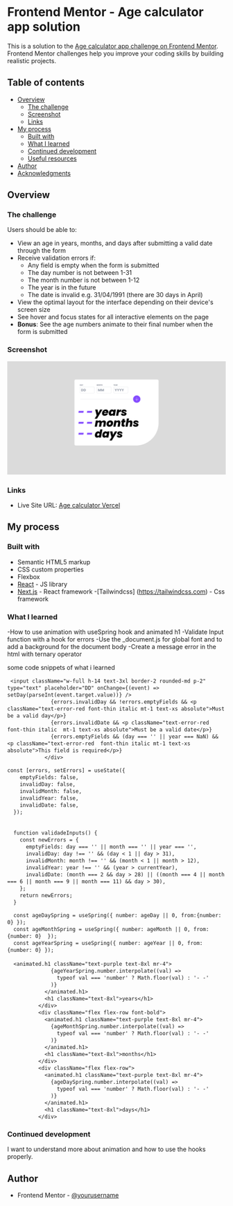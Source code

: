 # Frontend Mentor - Age calculator app solution

This is a solution to the [Age calculator app challenge on Frontend Mentor](https://www.frontendmentor.io/challenges/age-calculator-app-dF9DFFpj-Q). Frontend Mentor challenges help you improve your coding skills by building realistic projects. 

## Table of contents

- [Overview](#overview)
  - [The challenge](#the-challenge)
  - [Screenshot](#screenshot)
  - [Links](#links)
- [My process](#my-process)
  - [Built with](#built-with)
  - [What I learned](#what-i-learned)
  - [Continued development](#continued-development)
  - [Useful resources](#useful-resources)
- [Author](#author)
- [Acknowledgments](#acknowledgments)



## Overview

### The challenge

Users should be able to:

- View an age in years, months, and days after submitting a valid date through the form
- Receive validation errors if:
  - Any field is empty when the form is submitted
  - The day number is not between 1-31
  - The month number is not between 1-12
  - The year is in the future
  - The date is invalid e.g. 31/04/1991 (there are 30 days in April)
- View the optimal layout for the interface depending on their device's screen size
- See hover and focus states for all interactive elements on the page
- **Bonus**: See the age numbers animate to their final number when the form is submitted

### Screenshot

![](./Screenshot.png)

### Links


- Live Site URL: [Age calculator Vercel](https://age-calculator-chi-lilac.vercel.app/)

## My process

### Built with

- Semantic HTML5 markup
- CSS custom properties
- Flexbox
- [React](https://reactjs.org/) - JS library
- [Next.js](https://nextjs.org/) - React framework
-[Tailwindcss] (https://tailwindcss.com) - Css framework 


### What I learned
-How to use animation with useSpring hook and animated h1
-Validate Input function with a hook for errors
-Use the _document.js for global font and to add a background for the document body
-Create a message error in the html with ternary operator

some code snippets of what i learned

```adding a error message on invalid inputs on html
 <input className="w-full h-14 text-3xl border-2 rounded-md p-2" type="text" placeholder="DD" onChange={(event) => setDay(parseInt(event.target.value))} />
              {errors.invalidDay && !errors.emptyFields && <p className="text-error-red font-thin italic mt-1 text-xs absolute">Must be a valid day</p>}
              {errors.invalidDate && <p className="text-error-red font-thin italic  mt-1 text-xs absolute">Must be a valid date</p>}
              {errors.emptyFields && (day === '' || year === NaN) && <p className="text-error-red  font-thin italic mt-1 text-xs absolute">This field is required</p>}
            </div>
```
```validating input to use the ternary operator
const [errors, setErrors] = useState({
    emptyFields: false,
    invalidDay: false,
    invalidMonth: false,
    invalidYear: false,
    invalidDate: false,
  });


  function validadeInputs() {
    const newErrors = {
      emptyFields: day === '' || month === '' || year === '',
      invalidDay: day !== '' && (day < 1 || day > 31),
      invalidMonth: month !== '' && (month < 1 || month > 12),
      invalidYear: year !== '' && (year > currentYear),
      invalidDate: (month === 2 && day > 28) || ((month === 4 || month === 6 || month === 9 || month === 11) && day > 30),
    };
    return newErrors;
  }
```
```animation with useSpring and animated
  const ageDaySpring = useSpring({ number: ageDay || 0, from:{number: 0} });
  const ageMonthSpring = useSpring({ number: ageMonth || 0, from:{number: 0}  });
  const ageYearSpring = useSpring({ number: ageYear || 0, from:{number: 0} });

  <animated.h1 className="text-purple text-8xl mr-4">
              {ageYearSpring.number.interpolate((val) =>
                typeof val === 'number' ? Math.floor(val) : '- -'
              )}
            </animated.h1>
            <h1 className="text-8xl">years</h1>
          </div>
          <div className="flex flex-row font-bold">
            <animated.h1 className="text-purple text-8xl mr-4">
              {ageMonthSpring.number.interpolate((val) =>
                typeof val === 'number' ? Math.floor(val) : '- -'
              )}
            </animated.h1>
            <h1 className="text-8xl">months</h1>
          </div>
          <div className="flex flex-row">
            <animated.h1 className="text-purple text-8xl mr-4">
              {ageDaySpring.number.interpolate((val) =>
                typeof val === 'number' ? Math.floor(val) : '- -'
              )}
            </animated.h1>
            <h1 className="text-8xl">days</h1>
          </div>
```

### Continued development

I want to understand more about animation and how to use the hooks properly.




## Author

- Frontend Mentor - [@yourusername](https://www.frontendmentor.io/profile/AirtonDoug)




